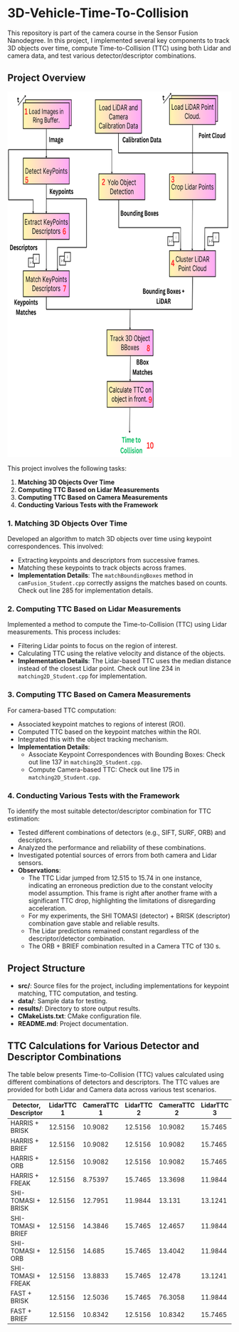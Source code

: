 # 3D-Vehicle-Time-To-Collision

This repository is part of the camera course in the Sensor Fusion Nanodegree. In this project, I implemented several key components to track 3D objects over time, compute Time-to-Collision (TTC) using both Lidar and camera data, and test various detector/descriptor combinations.

## Project Overview

<img src="media/dataflow.png" width="750" height="820" />


This project involves the following tasks:

1. **Matching 3D Objects Over Time**
2. **Computing TTC Based on Lidar Measurements**
3. **Computing TTC Based on Camera Measurements**
4. **Conducting Various Tests with the Framework**

### 1. Matching 3D Objects Over Time

Developed an algorithm to match 3D objects over time using keypoint correspondences. This involved:

- Extracting keypoints and descriptors from successive frames.
- Matching these keypoints to track objects across frames.
- **Implementation Details**: The `matchBoundingBoxes` method in `camFusion_Student.cpp` correctly assigns the matches based on counts. Check out line 285 for implementation details.

### 2. Computing TTC Based on Lidar Measurements

Implemented a method to compute the Time-to-Collision (TTC) using Lidar measurements. This process includes:

- Filtering Lidar points to focus on the region of interest.
- Calculating TTC using the relative velocity and distance of the objects.
- **Implementation Details**: The Lidar-based TTC uses the median distance instead of the closest Lidar point. Check out line 234 in `matching2D_Student.cpp` for implementation.

### 3. Computing TTC Based on Camera Measurements

For camera-based TTC computation:

- Associated keypoint matches to regions of interest (ROI).
- Computed TTC based on the keypoint matches within the ROI.
- Integrated this with the object tracking mechanism.
- **Implementation Details**: 
  - Associate Keypoint Correspondences with Bounding Boxes: Check out line 137 in `matching2D_Student.cpp`.
  - Compute Camera-based TTC: Check out line 175 in `matching2D_Student.cpp`.

### 4. Conducting Various Tests with the Framework

To identify the most suitable detector/descriptor combination for TTC estimation:

- Tested different combinations of detectors (e.g., SIFT, SURF, ORB) and descriptors.
- Analyzed the performance and reliability of these combinations.
- Investigated potential sources of errors from both camera and Lidar sensors.
- **Observations**:
  - The TTC Lidar jumped from 12.515 to 15.74 in one instance, indicating an erroneous prediction due to the constant velocity model assumption. This frame is right after another frame with a significant TTC drop, highlighting the limitations of disregarding acceleration.
  - For my experiments, the SHI TOMASI (detector) + BRISK (descriptor) combination gave stable and reliable results.
  - The Lidar predictions remained constant regardless of the descriptor/detector combination.
  - The ORB + BRIEF combination resulted in a Camera TTC of 130 s.


## Project Structure

- **src/**: Source files for the project, including implementations for keypoint matching, TTC computation, and testing.
- **data/**: Sample data for testing.
- **results/**: Directory to store output results.
- **CMakeLists.txt**: CMake configuration file.
- **README.md**: Project documentation.

## TTC Calculations for Various Detector and Descriptor Combinations

The table below presents Time-to-Collision (TTC) values calculated using different combinations of detectors and descriptors. The TTC values are provided for both Lidar and Camera data across various test scenarios.

| Detector, Descriptor | LidarTTC 1 | CameraTTC 1 | LidarTTC 2 | CameraTTC 2 | LidarTTC 3 | CameraTTC 3 | LidarTTC 4 | CameraTTC 4 | LidarTTC 5 | CameraTTC 5 | LidarTTC 6 | CameraTTC 6 | LidarTTC 7 | CameraTTC 7 | LidarTTC 8 | CameraTTC 8 | LidarTTC 9 | CameraTTC 9 | LidarTTC 10 | CameraTTC 10 | LidarTTC 11 | CameraTTC 11 | LidarTTC 12 | CameraTTC 12 | LidarTTC 13 | CameraTTC 13 |
|----------------------|------------|-------------|------------|-------------|------------|-------------|------------|-------------|------------|-------------|------------|-------------|------------|-------------|------------|-------------|------------|-------------|-------------|--------------|-------------|--------------|-------------|--------------|-------------|--------------|
| HARRIS + BRISK       | 12.5156    | 10.9082     | 12.5156    | 10.9082     | 15.7465    | -inf        | 13.1241    | 12.9162     | 11.1746    | -inf        | 12.8086    | 11.2142     | 8.95978    | 11.6948     | 9.59863    | 5.6061      | 8.52157    | -13.6263    | 9.51552      | 6.33866      | 9.61241      | 12.7384      | 8.3988      | -inf         | -           | -            |
| HARRIS + BRIEF       | 12.5156    | 10.9082     | 12.5156    | 10.9082     | 15.7465    | 34.7543     | 11.9844    | 12.3379     | 13.1241    | 17.6204     | 11.1746    | 20.5862     | 12.8086    | 11.7414     | 8.95978    | nan         | 9.59863    | 5.6061      | 8.52157      | -13.6263     | 9.51552      | 6.6376       | 9.61241      | 12.5848      | 8.3988      | -inf         |
| HARRIS + ORB         | 12.5156    | 10.9082     | 12.5156    | 10.9082     | 15.7465    | 34.7543     | 13.1241    | 17.6204     | 11.1746    | nan         | 12.8086    | 11.2142     | 8.95978    | 11.1055     | 9.59863    | 5.85828     | 8.52157    | -12.639     | 9.51552      | 6.52962      | 9.61241      | 12.5848      | 8.3988      | -inf         | -           | -            |
| HARRIS + FREAK       | 12.5156    | 8.75397     | 15.7465    | 13.3698     | 11.9844    | 11.9596     | 13.1241    | 12.3725     | 11.1746    | 10.2931     | 12.8086    | 11.8135     | 8.95978    | 11.1055     | 9.59863    | nan         | 8.52157    | -25.2781    | 9.51552      | 6.71705      | 9.61241      | 11.1009      | 8.3988      | -inf         | -           | -            |
| SHI-TOMASI + BRISK   | 12.5156    | 12.7951     | 11.9844    | 13.131      | 13.1241    | 13.2469     | 11.1746    | 11.5712     | 12.8086    | 10.9571     | 8.95978    | 12.2294     | 9.59863    | 12.241      | 8.52157    | 9.94433     | 9.51552    | 10.3242     | 9.61241      | 11.3018      | 8.3988       | 9.18809      | -           | -            | -           | -            |
| SHI-TOMASI + BRIEF   | 12.5156    | 14.3846     | 15.7465    | 12.4657     | 11.9844    | 14.0762     | 13.1241    | 12.3758     | 11.1746    | 12.313      | 12.8086    | 11.4293     | 8.95978    | 11.0187     | 9.59863    | 12.5611     | 8.52157    | 12.8981     | 9.51552      | 12.3789      | 9.61241      | 10.7391      | 8.3988      | 8.36986      | -           | -            |
| SHI-TOMASI + ORB     | 12.5156    | 14.685      | 15.7465    | 13.4042     | 11.9844    | 12.5425     | 13.1241    | 13.0058     | 11.1746    | 13.6717     | 12.8086    | 10.7136     | 8.95978    | 12.2398     | 9.59863    | 11.8767     | 8.52157    | 10.2976     | 9.51552      | 12.8765      | 9.61241      | 9.21193      | 8.3988      | 8.29931      | -           | -            |
| SHI-TOMASI + FREAK   | 12.5156    | 13.8833     | 15.7465    | 12.478      | 13.1241    | 11.376      | 11.1746    | 12.6919     | 12.8086    | 11.1985     | 8.95978    | 12.9405     | 9.59863    | 11.5476     | 8.52157    | 11.1223     | 9.51552    | 10.25       | 9.61241      | 12.3667      | 8.3988       | 7.15473      | -           | -            | -           | -            |
| FAST + BRISK         | 12.5156    | 12.5036     | 15.7465    | 76.3058     | 11.9844    | 12.3866     | 13.1241    | 11.342      | 11.1746    | 13.8902     | 12.8086    | 12.2138     | 8.95978    | 11.6041     | 9.59863    | 12.2391     | 8.52157    | 11.4845     | 9.51552      | 12.24        | 9.61241      | 10.0192      | 8.3988      | 12.5199      | -           | -            |
| FAST + BRIEF         | 12.5156    | 10.8342     | 12.5156    | 10.8342     | 15.7465    | 29.241      | 11.9844    | 11.4441     | 13.1241    | 10.873      | 11.1746    | 13.5741     | 12.8086    | 13.7449     | 8.95978    | 10.7982     | 9.59863    | 10.8914     | 8.52157      | 11.0105      | 9.51552      | 11.3321     

